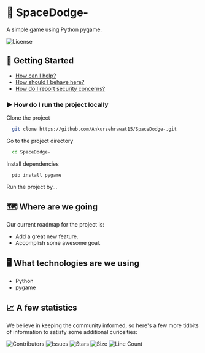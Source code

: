 # 🌌 SpaceDodge-

A simple game using Python pygame. 

![License](https://img.shields.io/github/license/Ankursehrawat15/SpaceDodge-?logo=github&style=for-the-badge)

## 🚀 Getting Started

- [How can I help?](./CONTRIBUTING.md)
- [How should I behave here?](./CODE_OF_CONDUCT.md)
- [How do I report security concerns?](./SECURITY.md)

### ▶️ How do I run the project locally

Clone the project

```bash
  git clone https://github.com/Ankursehrawat15/SpaceDodge-.git
```

Go to the project directory

```bash
  cd SpaceDodge-
```

Install dependencies

```bash
  pip install pygame
```

Run the project by...

## 🗺️ Where are we going

Our current roadmap for the project is:

- Add a great new feature.
- Accomplish some awesome goal.

## 🖥️ What technologies are we using

- Python
- pygame

## 📈 A few statistics

We believe in keeping the community informed, so here's a few more tidbits of information to satisfy some additional curiosities:

![Contributors](https://img.shields.io/github/contributors/Ankursehrawat15/SpaceDodge-?logo=github&style=for-the-badge)
![Issues](https://img.shields.io/github/issues/Ankursehrawat15/SpaceDodge-?logo=github&style=for-the-badge)
![Stars](https://img.shields.io/github/stars/Ankursehrawat15/SpaceDodge-?logo=github&style=for-the-badge)
![Size](https://img.shields.io/github/languages/code-size/Ankursehrawat15/SpaceDodge-?logo=github&style=for-the-badge)
![Line Count](https://img.shields.io/tokei/lines/github/Ankursehrawat15/SpaceDodge-?logo=github&style=for-the-badge)
